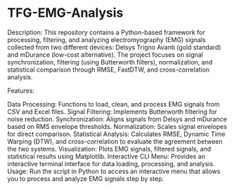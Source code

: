 # TFG-EMG-Analysis
Description:
This repository contains a Python-based framework for processing, filtering, and analyzing electromyography (EMG) signals collected from two different devices: Delsys Trigno Avanti (gold standard) and mDurance (low-cost alternative). The project focuses on signal synchronization, filtering (using Butterworth filters), normalization, and statistical comparison through RMSE, FastDTW, and cross-correlation analysis.

Features:

Data Processing: Functions to load, clean, and process EMG signals from CSV and Excel files.
Signal Filtering: Implements Butterworth filtering for noise reduction.
Synchronization: Aligns signals from Delsys and mDurance based on RMS envelope thresholds.
Normalization: Scales signal envelopes for direct comparison.
Statistical Analysis: Calculates RMSE, Dynamic Time Warping (DTW), and cross-correlation to evaluate the agreement between the two systems.
Visualization: Plots EMG signals, filtered signals, and statistical results using Matplotlib.
Interactive CLI Menu: Provides an interactive terminal interface for data loading, processing, and analysis.
Usage:
Run the script in Python to access an interactive menu that allows you to process and analyze EMG signals step by step.
